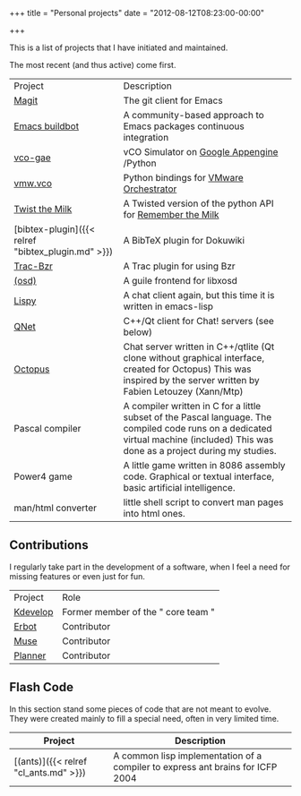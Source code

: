 +++
title = "Personal projects"
date = "2012-08-12T08:23:00-00:00"

+++

This is a list of projects that I have initiated and maintained.

The most recent (and thus active) come first.

|     |     |
| --- | --- |
|  Project  |  Description  |
| [Magit](http://magit.github.com/magit/) | The git client for Emacs |
| [Emacs buildbot](http://dev.hodique.info/buildbot/) | A community-based approach to Emacs packages continuous integration |
| [vco-gae](https://github.com/sigma/vco-gae/tree) | vCO Simulator on  [Google Appengine](http://code.google.com/appengine/) /Python |
| [vmw.vco](https://github.com/sigma/vmw.vco/tree) | Python bindings for  [VMware Orchestrator](http://www.vmware.com/support/pubs/orchestrator_pubs.html) |
| [Twist the Milk](https://github.com/sigma/twistthemilk) | A Twisted version of the python  API  for  [Remember the Milk](http://www.rememberthemilk.com/) |
| [bibtex-plugin]({{< relref "bibtex_plugin.md" >}}) | A BibTeX plugin for Dokuwiki |
| [Trac-Bzr](http://launchpad.net/products/trac-bzr) | A Trac plugin for using Bzr |
| [(osd)](https://github.com/sigma/lisposd/tree) | A guile frontend for libxosd  |
| [Lispy](https://github.com/sigma/lispy/tree) | A chat client again, but this time it is written in emacs-lisp  |
| [QNet](http://savannah.nongnu.org/projects/qnet) | C++/Qt client for <Mtp> Chat! servers (see below)  |
| [Octopus](https://github.com/sigma/octopus/tree) | Chat server written in C++/qtlite (Qt clone without graphical interface, created for Octopus) This was inspired by the server written by Fabien Letouzey (Xann/Mtp)  |
| Pascal compiler  | A compiler written in C for a little subset of the Pascal language. The compiled code runs on a dedicated virtual machine (included) This was done as a project during my studies.  |
| Power4 game  | A little game written in 8086 assembly code. Graphical or textual interface, basic artificial intelligence.  |
| man/html converter  | little shell script to convert man pages into html ones.  |


## Contributions

I regularly take part in the development of a software, when I feel a need for missing features or even just for fun.

|     |     |
| --- | --- |
|  Project  |  Role  |
| [Kdevelop](http://www.kdevelop.org) | Former member of the   " core team " |
| [Erbot](http://savannah.nongnu.org/projects/erbot) | Contributor  |
| [Muse](http://emacswiki.org/cgi-bin/wiki/MuseMode) | Contributor |
| [Planner](http://emacswiki.org/cgi-bin/wiki/PlannerMode) | Contributor |


## Flash Code

In this section stand some pieces of code that are not meant to evolve. They were created mainly to fill a special need, often in very limited time.

|  Project                              |  Description                                                                   |
| ------------------------------------- | ------------------------------------------------------------------------------ |
| [(ants)]({{< relref "cl_ants.md" >}}) | A common lisp implementation of a compiler to express ant brains for ICFP 2004 |
